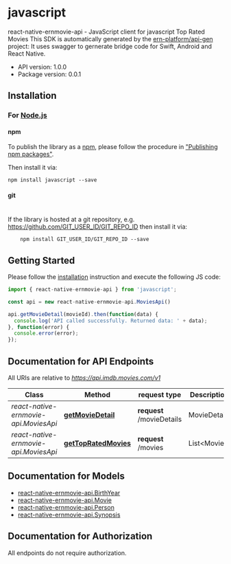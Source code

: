 # javascript

react-native-ernmovie-api - JavaScript client for javascript
Top Rated Movies
This SDK is automatically generated by the [ern-platform/api-gen](https://gecgithub01.walmart.com/Electrode-Mobile-Platform/ern-platform/ern-api-gen) project:
It uses swagger to gernerate bridge code for Swift, Android and React Native.

- API version: 1.0.0
- Package version: 0.0.1

## Installation

### For [Node.js](https://nodejs.org/)

#### npm

To publish the library as a [npm](https://www.npmjs.com/),
please follow the procedure in ["Publishing npm packages"](https://docs.npmjs.com/getting-started/publishing-npm-packages).

Then install it via:

```shell
npm install javascript --save
```

#### git
#
If the library is hosted at a git repository, e.g.
https://github.com/GIT_USER_ID/GIT_REPO_ID
then install it via:

```shell
    npm install GIT_USER_ID/GIT_REPO_ID --save
```

## Getting Started

Please follow the [installation](#installation) instruction and execute the following JS code:

```javascript
import { react-native-ernmovie-api } from 'javascript';

const api = new react-native-ernmovie-api.MoviesApi()

api.getMovieDetail(movieId).then(function(data) {
  console.log('API called successfully. Returned data: ' + data);
}, function(error) {
  console.error(error);
});

```

## Documentation for API Endpoints

All URIs are relative to *https://api.imdb.movies.com/v1*

Class | Method |request type | Description
------------ | ------------- | ------------- | -------------
*react-native-ernmovie-api.MoviesApi* | [**getMovieDetail**](docs/MoviesApi.md#getMovieDetail) | **request** /movieDetails | MovieDetails
*react-native-ernmovie-api.MoviesApi* | [**getTopRatedMovies**](docs/MoviesApi.md#getTopRatedMovies) | **request** /movies | List&lt;Movie&gt;

## Documentation for Models
 - [react-native-ernmovie-api.BirthYear](docs/BirthYear.md)
 - [react-native-ernmovie-api.Movie](docs/Movie.md)
 - [react-native-ernmovie-api.Person](docs/Person.md)
 - [react-native-ernmovie-api.Synopsis](docs/Synopsis.md)

## Documentation for Authorization

 All endpoints do not require authorization.


